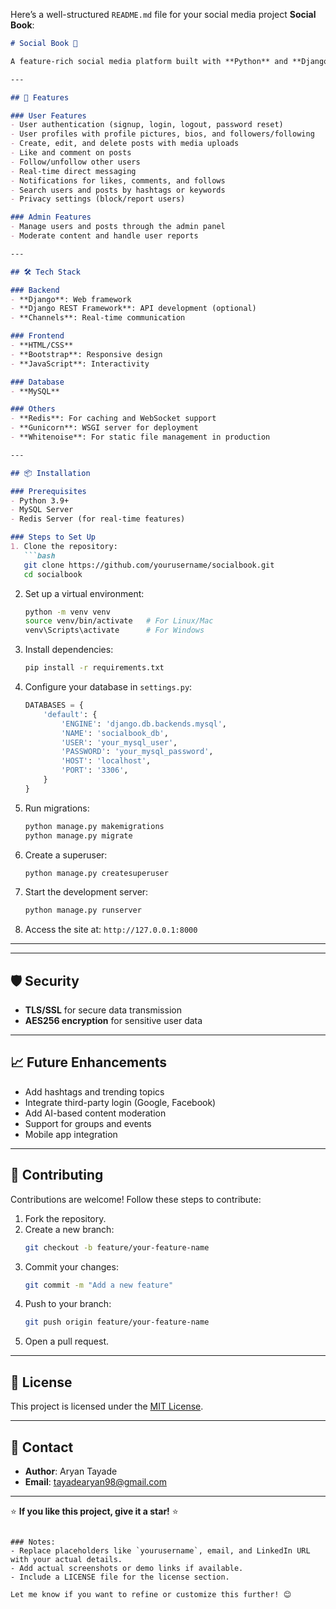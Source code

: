 Here’s a well-structured `README.md` file for your social media project **Social Book**:

```markdown
# Social Book 📖

A feature-rich social media platform built with **Python** and **Django**, designed for users to connect, share, and communicate in real time. Social Book provides a seamless and interactive experience with features like posts, likes, comments, direct messaging, and more.

---

## 🚀 Features

### User Features
- User authentication (signup, login, logout, password reset)
- User profiles with profile pictures, bios, and followers/following
- Create, edit, and delete posts with media uploads
- Like and comment on posts
- Follow/unfollow other users
- Real-time direct messaging
- Notifications for likes, comments, and follows
- Search users and posts by hashtags or keywords
- Privacy settings (block/report users)

### Admin Features
- Manage users and posts through the admin panel
- Moderate content and handle user reports

---

## 🛠️ Tech Stack

### Backend
- **Django**: Web framework
- **Django REST Framework**: API development (optional)
- **Channels**: Real-time communication

### Frontend
- **HTML/CSS**
- **Bootstrap**: Responsive design
- **JavaScript**: Interactivity

### Database
- **MySQL**

### Others
- **Redis**: For caching and WebSocket support
- **Gunicorn**: WSGI server for deployment
- **Whitenoise**: For static file management in production

---

## 📦 Installation

### Prerequisites
- Python 3.9+
- MySQL Server
- Redis Server (for real-time features)

### Steps to Set Up
1. Clone the repository:
   ```bash
   git clone https://github.com/yourusername/socialbook.git
   cd socialbook
   ```

2. Set up a virtual environment:
   ```bash
   python -m venv venv
   source venv/bin/activate   # For Linux/Mac
   venv\Scripts\activate      # For Windows
   ```

3. Install dependencies:
   ```bash
   pip install -r requirements.txt
   ```

4. Configure your database in `settings.py`:
   ```python
   DATABASES = {
       'default': {
           'ENGINE': 'django.db.backends.mysql',
           'NAME': 'socialbook_db',
           'USER': 'your_mysql_user',
           'PASSWORD': 'your_mysql_password',
           'HOST': 'localhost',
           'PORT': '3306',
       }
   }
   ```

5. Run migrations:
   ```bash
   python manage.py makemigrations
   python manage.py migrate
   ```

6. Create a superuser:
   ```bash
   python manage.py createsuperuser
   ```

7. Start the development server:
   ```bash
   python manage.py runserver
   ```

8. Access the site at: `http://127.0.0.1:8000`

---



---

## 🛡️ Security

- **TLS/SSL** for secure data transmission
- **AES256 encryption** for sensitive user data

---

## 📈 Future Enhancements

- Add hashtags and trending topics
- Integrate third-party login (Google, Facebook)
- Add AI-based content moderation
- Support for groups and events
- Mobile app integration

---

## 🤝 Contributing

Contributions are welcome! Follow these steps to contribute:
1. Fork the repository.
2. Create a new branch:
   ```bash
   git checkout -b feature/your-feature-name
   ```
3. Commit your changes:
   ```bash
   git commit -m "Add a new feature"
   ```
4. Push to your branch:
   ```bash
   git push origin feature/your-feature-name
   ```
5. Open a pull request.

---

## 📜 License

This project is licensed under the [MIT License](LICENSE).

---

## 💬 Contact

- **Author**: Aryan Tayade  
- **Email**: [tayadearyan98@gmail.com](mailto:tayadearyan98@gmail.com)  


---

⭐ **If you like this project, give it a star!** ⭐
```

### Notes:
- Replace placeholders like `yourusername`, email, and LinkedIn URL with your actual details.
- Add actual screenshots or demo links if available.
- Include a LICENSE file for the license section. 

Let me know if you want to refine or customize this further! 😊
